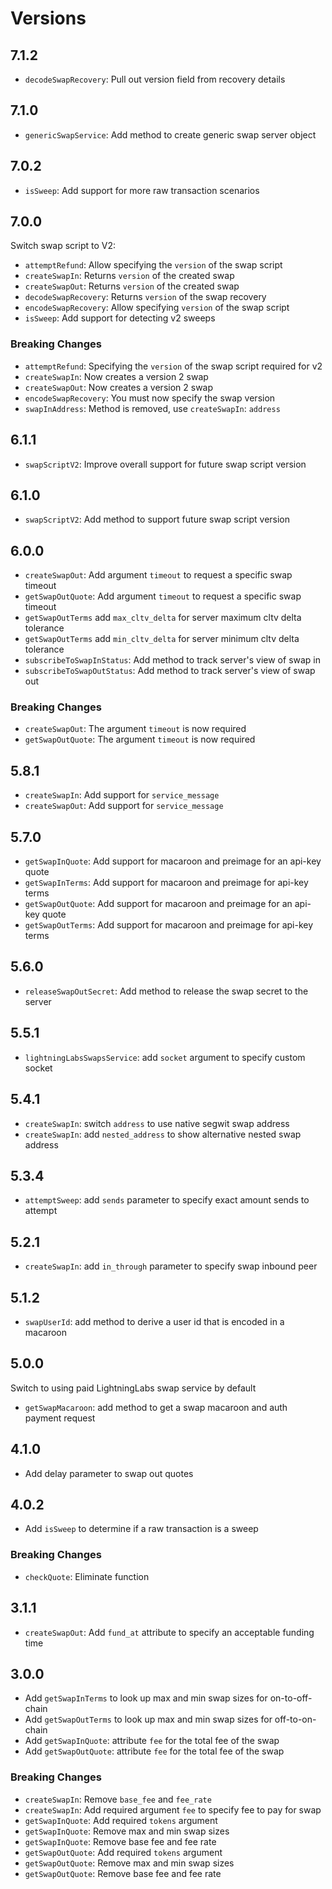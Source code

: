 # Versions

## 7.1.2

- `decodeSwapRecovery`: Pull out version field from recovery details

## 7.1.0

- `genericSwapService`: Add method to create generic swap server object

##  7.0.2

- `isSweep`: Add support for more raw transaction scenarios

## 7.0.0

Switch swap script to V2:

- `attemptRefund`: Allow specifying the `version` of the swap script
- `createSwapIn`: Returns `version` of the created swap
- `createSwapOut`: Returns `version` of the created swap
- `decodeSwapRecovery`: Returns `version` of the swap recovery
- `encodeSwapRecovery`: Allow specifying `version` of the swap script
- `isSweep`: Add support for detecting v2 sweeps

### Breaking Changes

- `attemptRefund`: Specifying the `version` of the swap script required for v2
- `createSwapIn`: Now creates a version 2 swap
- `createSwapOut`: Now creates a version 2 swap
- `encodeSwapRecovery`: You must now specify the swap version
- `swapInAddress`: Method is removed, use `createSwapIn`: `address`

## 6.1.1

- `swapScriptV2`: Improve overall support for future swap script version

## 6.1.0

- `swapScriptV2`: Add method to support future swap script version

## 6.0.0

- `createSwapOut`: Add argument `timeout` to request a specific swap timeout
- `getSwapOutQuote`: Add argument `timeout` to request a specific swap timeout
- `getSwapOutTerms` add `max_cltv_delta` for server maximum cltv delta tolerance
- `getSwapOutTerms` add `min_cltv_delta` for server minimum cltv delta tolerance
- `subscribeToSwapInStatus`: Add method to track server's view of swap in
- `subscribeToSwapOutStatus`: Add method to track server's view of swap out

### Breaking Changes

- `createSwapOut`: The argument `timeout` is now required
- `getSwapOutQuote`: The argument `timeout` is now required

## 5.8.1

- `createSwapIn`: Add support for `service_message`
- `createSwapOut`: Add support for `service_message`

## 5.7.0

- `getSwapInQuote`: Add support for macaroon and preimage for an api-key quote
- `getSwapInTerms`: Add support for macaroon and preimage for api-key terms
- `getSwapOutQuote`: Add support for macaroon and preimage for an api-key quote
- `getSwapOutTerms`: Add support for macaroon and preimage for api-key terms

## 5.6.0

- `releaseSwapOutSecret`: Add method to release the swap secret to the server

## 5.5.1

- `lightningLabsSwapsService`:  add `socket` argument to specify custom socket

## 5.4.1

- `createSwapIn`: switch `address` to use native segwit swap address
- `createSwapIn`: add `nested_address` to show alternative nested swap address

## 5.3.4

- `attemptSweep`: add `sends` parameter to specify exact amount sends to attempt

## 5.2.1

- `createSwapIn`: add `in_through` parameter to specify swap inbound peer

## 5.1.2

- `swapUserId`: add method to derive a user id that is encoded in a macaroon

## 5.0.0

Switch to using paid LightningLabs swap service by default

- `getSwapMacaroon`: add method to get a swap macaroon and auth payment request

## 4.1.0

- Add delay parameter to swap out quotes

## 4.0.2

- Add `isSweep` to determine if a raw transaction is a sweep

### Breaking Changes

- `checkQuote`: Eliminate function

## 3.1.1

- `createSwapOut`: Add `fund_at` attribute to specify an acceptable funding time

## 3.0.0

- Add `getSwapInTerms` to look up max and min swap sizes for on-to-off-chain
- Add `getSwapOutTerms` to look up max and min swap sizes for off-to-on-chain
- Add `getSwapInQuote`: attribute `fee` for the total fee of the swap
- Add `getSwapOutQuote`: attribute `fee` for the total fee of the swap

### Breaking Changes

- `createSwapIn`: Remove `base_fee` and `fee_rate`
- `createSwapIn`: Add required argument `fee` to specify fee to pay for swap
- `getSwapInQuote`: Add required `tokens` argument
- `getSwapInQuote`: Remove max and min swap sizes
- `getSwapInQuote`: Remove base fee and fee rate
- `getSwapOutQuote`: Add required `tokens` argument
- `getSwapOutQuote`: Remove max and min swap sizes
- `getSwapOutQuote`: Remove base fee and fee rate
